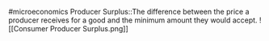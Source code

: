 #microeconomics 
Producer Surplus::The difference between the price a producer receives for a good and the minimum amount they would accept.
![[Consumer Producer Surplus.png]]